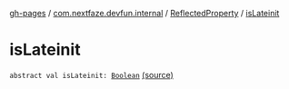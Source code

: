 [gh-pages](../../index.md) / [com.nextfaze.devfun.internal](../index.md) / [ReflectedProperty](index.md) / [isLateinit](./is-lateinit.md)

# isLateinit

`abstract val isLateinit: `[`Boolean`](https://kotlinlang.org/api/latest/jvm/stdlib/kotlin/-boolean/index.html) [(source)](https://github.com/NextFaze/dev-fun/tree/master/devfun/src/main/java/com/nextfaze/devfun/internal/Reflected.kt#L64)